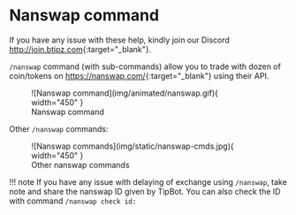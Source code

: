 # Nanswap command

If you have any issue with these help, kindly join our Discord <http://join.btipz.com>{:target="_blank"}.

`/nanswap` command (with sub-commands) allow you to trade with dozen of coin/tokens on <https://nanswap.com/>{:target="_blank"} using their API.

<figure markdown>
  ![Nanswap command](img/animated/nanswap.gif){ width="450" }
  <figcaption>Nanswap command</figcaption>
</figure>

Other `/nanswap` commands:

<figure markdown>
  ![Nanswap commands](img/static/nanswap-cmds.jpg){ width="450" }
  <figcaption>Other nanswap commands</figcaption>
</figure>

!!! note
    If you have any issue with delaying of exchange using `/nanswap`, 
    take note and share the nanswap ID given by TipBot. 
    You can also check the ID with command `/nanswap check id:`




